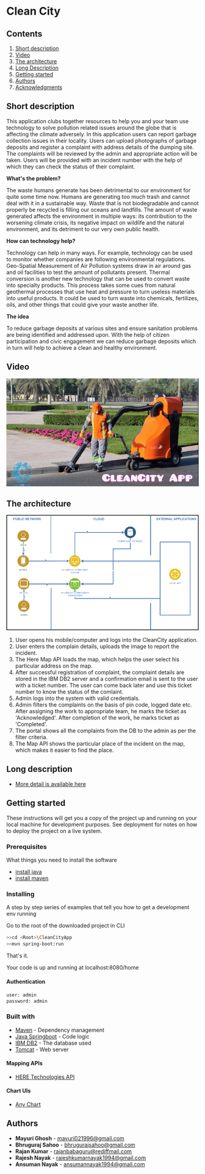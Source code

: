# Clean City

## Contents

1. [Short description](#short-description)
1. [Video](#video)
1. [The architecture](#the-architecture)
1. [Long Description](#long-description)
1. [Getting started](#getting-started)
1. [Authors](#Authors)
1. [Acknowledgments](#acknowledgments)

## Short description

This application clubs together resources to help you and your team use technology to solve pollution related issues around the globe that is affecting the climate adversely. In this application users can report garbage collection issues in their locality. Users can upload photographs of garbage deposits and register a complaint with address details of the dumping site. The complaints will be reviewed by the admin and appropriate action will be taken. Users will be provided with an incident number with the help of which they can check the status of their complaint.

**What's the problem?**

The waste humans generate has been detrimental to our environment for quite some time now. Humans are generating too much trash and cannot deal with it in a sustainable way. Waste that is not biodegradable and cannot properly be recycled is filling our oceans and landfills. The amount of waste generated affects the environment in multiple ways: its contribution to the worsening climate crisis, its negative impact on wildlife and the natural environment, and its detriment to our very own public health.

**How can technology help?**

Technology can help in many ways. For example, technology can be used to monitor whether companies are following environmental regulations. Geo-Spatial Measurement of Air Pollution systems draw in air around gas and oil facilities to test the amount of pollutants present. Thermal conversion is another new technology that can be used to convert waste into specialty products. This process takes some cues from natural geothermal processes that use heat and pressure to turn useless materials into useful products. It could be used to turn waste into chemicals, fertilizes, oils, and other things that could give your waste another life.
	
**The idea**

To reduce garbage deposits at various sites and ensure sanitation problems are being identified and addressed upon. With the help of citizen participation and civic engagement we can reduce garbage deposits which in turn will help to achieve a clean and healthy environment.
## Video

[![Watch the video](https://github.com/infyboys2020/CleanCityApp/blob/main/CleanCity_thumbnail.jpeg)](https://www.youtube.com/watch?v=tEvMhoRC7dY)

## The architecture

![Clean City architecture diagram](/arch_diagram_final.png)

1. User opens his mobile/computer and logs into the CleanCity application.
2. User enters the complain details, uploads the image to report the incident.
3. The Here  Map API loads the map, which helps the user select his particular address on the map.
4. After successful registration of complaint, the complaint details are stored in the IBM DB2 server and a confirmation email is sent to the user with a ticket number. The user can come back later and use this ticket number to know the status of the comlaint.
5. Admin logs into the system with valid credentials.
6. Admin filters the complaints on the basis of pin code, logged date etc. After assigning the work to appropriate team, he marks the ticket as 'Acknowledged'. After completion of the work, he marks ticket as 'Completed'.
7. The portal shows all the complaints from the DB to the admin as per the filter criteria.
8. The Map API shows the particular place of the incident on the map, which makes it easier to find the place.

## Long description

* [More detail is available here](/DESCRIPTION.md)

## Getting started

These instructions will get you a copy of the project up and running on your local machine for development purposes. See deployment for notes on how to deploy the project on a live system.

### Prerequisites

What things you need to install the software

* [install java](https://www.oracle.com/in/java/technologies/javase/javase-jdk8-downloads.html)
* [install maven](https://maven.apache.org/install.html)

### Installing

A step by step series of examples that tell you how to get a development env running

Go to the root of the downloaded project in CLI

```bash
>>cd <Root>\CleanCityApp
>>mvn spring-boot:run
```

That's it.

Your code is up and running at localhost:8080/home

#### Authentication
```
user: admin
password: admin

```

### Built with

* [Maven](https://maven.apache.org/) - Dependency management
* [Java Springboot](https://www.java.com/en/) - Code logic
* [IBM DB2](https://cloud.ibm.com/catalog?search=db2) - The database used
* [Tomcat](https://tomcat.apache.org/) - Web server

#### Mapping APIs

* [HERE Technologies API](https://developer.here.com)

#### Chart UIs

* [Any Chart](https://www.anychart.com/)

## Authors

* **Mayuri Ghosh** - mayuri021996@gmail.com
* **Bhruguraj Sahoo** - bhrugurajsahoo@gmail.com
* **Rajan Kumar** - rajanbabaguru@rediffmail.com
* **Rajesh Nayak** - rajeshkumarnayak1994@gmail.com
* **Ansuman Nayak** - ansumannayak1994@gmail.com

